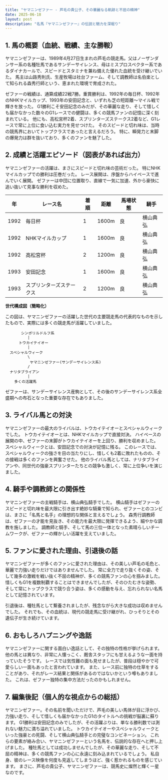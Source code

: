 ```yaml
---
title: "ヤマニンゼファー - 芦毛の貴公子、その華麗なる軌跡と不屈の精神"
date: 2025-06-18
layout: post
description: "名馬『ヤマニンゼファー』の伝説と魅力を深堀り"
---
```


## 1. 馬の概要（血統、戦績、主な勝鞍）

ヤマニンゼファーは、1989年4月27日生まれの芦毛の競走馬。父はノーザンダンサー系の名種牡馬であるサンデーサイレンス、母はミスプロスペクター系であるダイナカールで、スピードとスタミナを兼ね備えた優れた血統を受け継いでいた。  馬主は山路秀則氏、生産牧場は社台ファーム、そして調教師は名伯楽として知られる森秀行師という、恵まれた環境で育成された。

ゼファーの戦績は、通算成績22戦7勝。重賞勝利は、1992年の毎日杯、1992年のNHKマイルカップ、1993年の安田記念と、いずれも芝の短距離～マイル戦で輝きを放った。  G1勝利こそ安田記念のみだが、その華麗な走り、そして惜しくも届かなかった数々のG1レースでの健闘は、多くの競馬ファンの記憶に深く刻まれている。  他にも、高松宮杯2着、スプリンターズステークス2着など、G1レースで常に上位に食い込む実力を見せつけた。  そのスピードと切れ味は、当時の競馬界においてトップクラスであったと言えるだろう。  特に、瞬発力と末脚の爆発力は群を抜いており、多くのファンを魅了した。


## 2. 成績と活躍エピソード（図表があれば出力）

ヤマニンゼファーの活躍は、まさにスピードと切れ味の芸術だった。  特にNHKマイルカップでの勝利は圧巻だった。  レース展開は、序盤からハイペースで進んでいく展開。  ゼファーは中団に位置取り、直線で一気に加速、外から豪快に追い抜いて見事な勝利を収めた。

| 年 | レース名             | 着順 | 距離 | 馬場状態 | 騎手       |
|----|----------------------|------|------|----------|------------|
| 1992 | 毎日杯               | 1    | 1600m | 良        | 横山典弘    |
| 1992 | NHKマイルカップ       | 1    | 1600m | 良        | 横山典弘    |
| 1992 | 高松宮杯             | 2    | 1200m | 良        | 横山典弘    |
| 1993 | 安田記念             | 1    | 1600m | 良        | 横山典弘    |
| 1993 | スプリンターズステークス | 2    | 1200m | 良        | 横山典弘    |


**世代構成図（簡略化）**

この図は、ヤマニンゼファーの活躍した世代の主要競走馬の代表的なものを示したもので、実際には多くの競走馬が活躍していました。

```
       シンボリルドルフ系
          |
      トウカイテイオー
          |
  スペシャルウィーク
          \
           ヤマニンゼファー(サンデーサイレンス系)
          /
  ナリタブライアン
          |
    多くの活躍馬
```

ゼファーは、サンデーサイレンス産駒として、その後のサンデーサイレンス系全盛期への布石となった重要な存在でもありました。


## 3. ライバル馬との対決

ヤマニンゼファーの最大のライバルは、トウカイテイオーとスペシャルウィークでした。  トウカイテイオーとは、NHKマイルカップで直接対決。  ハイペースの展開の中、ゼファーの末脚がトウカイテイオーを上回り、勝利を収めました。 スペシャルウィークとは、安田記念での対決が記憶に残る。  このレースでは、スペシャルウィークの強さを目の当たりにし、惜しくも2着に敗れたものの、その接戦は多くのファンを興奮させた。  他のライバル馬としては、ナリタブライアンや、同世代の強豪スプリンターたちとの競争も激しく、常に上位争いを演じました。


## 4. 騎手や調教師との関係性

ヤマニンゼファーの主戦騎手は、横山典弘騎手でした。  横山騎手はゼファーのスピードと切れ味を最大限に引き出す絶妙な騎乗で知られ、ゼファーとのコンビは、まさに「名馬と名手」の理想的な関係と言えるでしょう。  森秀行調教師は、ゼファーの才能を見抜き、その能力を最大限に発揮できるよう、細やかな調教を施しました。  調教師と騎手、そして馬の三位一体となった素晴らしいチームワークが、ゼファーの輝かしい活躍を支えていました。


## 5. ファンに愛された理由、引退後の話

ヤマニンゼファーが多くのファンに愛された理由は、その美しい芦毛の毛色と、華麗で力強い走りだけではありませんでした。  常に全力で走り抜くその姿、そして幾多の激戦を戦い抜く不屈の精神が、多くの競馬ファンの心を掴みました。  惜しくもG1を複数制覇することはできませんでしたが、そのひたむきな姿勢、そして常にトップクラスで競り合う姿は、多くの感動を与え、忘れられない名馬として記憶されています。

引退後は、種牡馬として繋養されましたが、残念ながら大きな成功は収めませんでした。  それでも、その血統は、現代の競走馬に受け継がれ、ひっそりとその遺伝子が生き続けています。


## 6. おもしろハプニングや逸話

ヤマニンゼファーに関する面白い逸話として、その独特の性格が挙げられます。  他の馬とは異なり、非常に人懐っこく、厩舎スタッフにも甘えるような一面を持っていたそうです。  レースでは気性難の面も見せましたが、普段は穏やかで可愛らしい一面もあったと言われています。  また、レース前に独特の仕草をすることがあり、それがレース結果と関係があるのではないかという噂もありました。  これは、ゼファー独特の集中方法だったのかもしれません。


## 7. 編集後記（個人的な視点からの総括）

ヤマニンゼファー。その名前を聞いただけで、芦毛の美しい馬体が目に浮かび、力強い走り、そして惜しくも届かなかったG1のタイトルへの挑戦が脳裏に蘇ります。 G1勝利は安田記念のみでしたが、その活躍ぶりは、単なる勝利数では測れない魅力に満ち溢れていました。  トウカイテイオーやスペシャルウィークといった強豪との死闘、そして横山典弘騎手との完璧なコンビネーション。  これらの要素が絡み合い、ヤマニンゼファーという名馬を、伝説的な存在へと押し上げました。  種牡馬としては成功しませんでしたが、その華麗な走り、そして不屈の精神は、多くの競馬ファンの心に永遠に刻み込まれているでしょう。  私自身、彼のレース映像を何度も見返してしまうほど、強く惹かれるものを感じています。  まさに、芦毛の貴公子、ヤマニンゼファーは、競馬史に燦然と輝く一星なのです。
